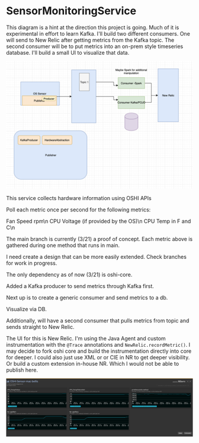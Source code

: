 # SensorMonitoringService

This diagram is a hint at the direction this project is going.  Much of it is experimental in effort to learn Kafka.
I'll build two different consumers. One will send to New Relic after getting metrics from the Kafka topic.
The second consumer will be to put metrics into an on-prem style timeseries database.  I'll build a small UI to visualize that data.

![architecture](images/oshiKafka.png)


This service collects hardware information using OSHI APIs

Poll each metric once per second for the following metrics:

Fan Speed rpm\n
CPU Voltage (if provided by the OS)\n
CPU Temp in F and C\n

The main branch is currently (3/21) a proof of concept.  Each metric above is gathered during one method that runs in main.

I need create a design that can be more easily extended.  Check branches for work in progress.


The only dependency as of now (3/21) is oshi-core.

Added a Kafka producer to send metrics through Kafka first.  

Next up is to create a generic consumer and send metrics to a db.

Visualize via DB.

Additionally, will have a second consumer that pulls metrics from topic and sends straight to New Relic.


The UI for this is New Relic.  I'm using the Java Agent and custom instrumentation with the ```@Trace``` annotations and ```NewRelic.recordMetric()```.  I may decide to fork oshi core and build the instrumentation directly into core for deeper.
I could also just use XML or or CIE in NR to get deeper visibility.  Or build a custom extension in-house NR. Which I would not be able to publish here.





![](images/sensordashboard.png)
